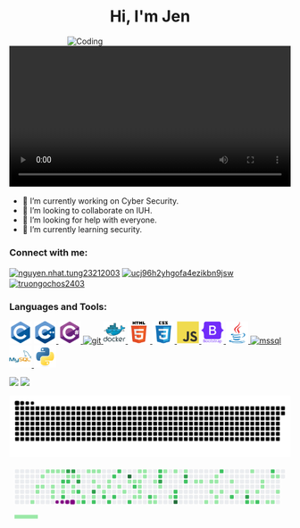 
<h1 align="center">Hi, I'm Jen</h1>

<img align="right" alt="Coding" width="400" src="[https://tenor.com/vi/view/computer-pressing-buttons-hacker-hacking-gif-616683848060071562]">
<video width="100%" controls>
  <source src="https://media.tenor.com/trwMzHIDQlQAAAAi/hack-hacking.gif" type="video/mp4">
</video>

- 🔭 I’m currently working on Cyber Security. 
- 🌱 I’m looking to collaborate on IUH.
- 🤝 I’m looking for help with everyone.
- 🌱 I’m currently learning security.

<h3 align="left">Connect with me:</h3>
<p align="left">

<a href="https://fb.com/nguyen.nhat.tung23212003" target="blank"><img align="center" src="https://raw.githubusercontent.com/rahuldkjain/github-profile-readme-generator/master/src/images/icons/Social/facebook.svg" alt="nguyen.nhat.tung23212003" height="30" width="40" /></a>
<a href="https://www.youtube.com/c/ucj96h2yhgofa4ezikbn9jsw" target="blank"><img align="center" src="https://raw.githubusercontent.com/rahuldkjain/github-profile-readme-generator/master/src/images/icons/Social/youtube.svg" alt="ucj96h2yhgofa4ezikbn9jsw" height="30" width="40" /></a>
<a href="https://twitter.com/qswavippro" target="blank"><img align="center" src="https://raw.githubusercontent.com/rahuldkjain/github-profile-readme-generator/master/src/images/icons/Social/twitter.svg" alt="truongochos2403" height="30" width="40" /></a>
</p>

<h3 align="left">Languages and Tools:</h3>
<p align="left"> 
  <a href="https://www.cprogramming.com/" target="_blank" rel="noreferrer"> <img src="https://raw.githubusercontent.com/devicons/devicon/master/icons/c/c-original.svg" alt="c" width="40" height="40"/></a>
  <a href="https://www.w3schools.com/cpp/" target="_blank" rel="noreferrer"> <img src="https://raw.githubusercontent.com/devicons/devicon/master/icons/cplusplus/cplusplus-original.svg" alt="cplusplus" width="40" height="40"/> </a> <a href="https://www.w3schools.com/cs/" target="_blank" rel="noreferrer"> <img src="https://raw.githubusercontent.com/devicons/devicon/master/icons/csharp/csharp-original.svg" alt="csharp" width="40" height="40"/> </a>
  <a href="https://git-scm.com/" target="_blank" rel="noreferrer"> <img src="https://www.vectorlogo.zone/logos/git-scm/git-scm-icon.svg" alt="git" width="40" height="40"/> </a> 
  <a href="https://www.docker.com/" target="_blank" rel="noreferrer"> <img src="https://raw.githubusercontent.com/devicons/devicon/master/icons/docker/docker-original-wordmark.svg" alt="docker" width="40" height="40"/> </a>
  <a href="https://www.w3.org/html/" target="_blank" rel="noreferrer"> <img src="https://raw.githubusercontent.com/devicons/devicon/master/icons/html5/html5-original-wordmark.svg" alt="html5" width="40" height="40"/> </a> 
  <a href="https://www.w3schools.com/css/" target="_blank" rel="noreferrer"> <img src="https://raw.githubusercontent.com/devicons/devicon/master/icons/css3/css3-original-wordmark.svg" alt="css3" width="40" height="40"/> </a> 
  <a href="https://developer.mozilla.org/en-US/docs/Web/JavaScript" target="_blank" rel="noreferrer"> <img src="https://raw.githubusercontent.com/devicons/devicon/master/icons/javascript/javascript-original.svg" alt="javascript" width="40" height="40"/> </a> 
  <a href="https://getbootstrap.com" target="_blank" rel="noreferrer"> <img src="https://raw.githubusercontent.com/devicons/devicon/master/icons/bootstrap/bootstrap-plain-wordmark.svg" alt="bootstrap" width="40" height="40"/> </a> 
  <a href="https://www.java.com" target="_blank" rel="noreferrer"> <img src="https://raw.githubusercontent.com/devicons/devicon/master/icons/java/java-original.svg" alt="java" width="40" height="40"/> </a> 
  <a href="https://www.microsoft.com/en-us/sql-server" target="_blank" rel="noreferrer"> <img src="https://www.svgrepo.com/show/303229/microsoft-sql-server-logo.svg" alt="mssql" width="40" height="40"/> </a> 
  <a href="https://www.mysql.com/" target="_blank" rel="noreferrer"> <img src="https://raw.githubusercontent.com/devicons/devicon/master/icons/mysql/mysql-original-wordmark.svg" alt="mysql" width="40" height="40"/> </a> 
  <a href="https://www.python.org" target="_blank" rel="noreferrer"> <img src="https://raw.githubusercontent.com/devicons/devicon/master/icons/python/python-original.svg" alt="python" width="40" height="40"/> </a> 
</p>

<p>
  <img src="https://github-readme-stats.vercel.app/api/top-langs/?username=NguyenNhatTungg&layout=compact&theme=tokyonight&langs_count=6" height="165">
  <img src="https://github-readme-stats.vercel.app/api?username=NguyenNhatTungg&show_icons=true&theme=tokyonight" height="165">
</p>



![T-Dark's snake gif](https://github.com/NguyenNhatTungg/NguyenNhatTungg/blob/main/github-contribution-grid-snake.svg)
<svg viewBox="-16 -32 880 192" width="880" height="192" xmlns="http://www.w3.org/2000/svg"><desc>Generated with https://github.com/Platane/snk</desc><style>@keyframes c0{.43%{fill:var(--c1)}.45%,to{fill:var(--ce)}}@keyframes c1{.87%{fill:var(--c1)}.89%,to{fill:var(--ce)}}@keyframes c2{1.09%{fill:var(--c1)}1.11%,to{fill:var(--ce)}}@keyframes c3{1.76%{fill:var(--c1)}1.78%,to{fill:var(--ce)}}@keyframes c4{50.76%{fill:var(--c1)}50.78%,to{fill:var(--ce)}}@keyframes c5{43.26%{fill:var(--c1)}43.28%,to{fill:var(--ce)}}@keyframes c6{43.48%{fill:var(--c1)}43.5%,to{fill:var(--ce)}}@keyframes c7{2.2%{fill:var(--c1)}2.22%,to{fill:var(--ce)}}@keyframes c8{42.59%{fill:var(--c1)}42.61%,to{fill:var(--ce)}}@keyframes c9{43.04%{fill:var(--c1)}43.06%,to{fill:var(--ce)}}@keyframes ca{2.42%{fill:var(--c1)}2.44%,to{fill:var(--ce)}}@keyframes cb{2.64%{fill:var(--c1)}2.66%,to{fill:var(--ce)}}@keyframes cc{42.15%{fill:var(--c1)}42.17%,to{fill:var(--ce)}}@keyframes cd{41.93%{fill:var(--c1)}41.95%,to{fill:var(--ce)}}@keyframes ce{44.36%{fill:var(--c1)}44.38%,to{fill:var(--ce)}}@keyframes cf{44.14%{fill:var(--c1)}44.16%,to{fill:var(--ce)}}@keyframes cg{49.66%{fill:var(--c1)}49.68%,to{fill:var(--ce)}}@keyframes ch{3.08%{fill:var(--c1)}3.1%,to{fill:var(--ce)}}@keyframes ci{41.71%{fill:var(--c1)}41.73%,to{fill:var(--ce)}}@keyframes cj{3.3%{fill:var(--c1)}3.32%,to{fill:var(--ce)}}@keyframes ck{41.49%{fill:var(--c1)}41.51%,to{fill:var(--ce)}}@keyframes cl{52.97%{fill:var(--c2)}52.99%,to{fill:var(--ce)}}@keyframes cm{44.8%{fill:var(--c1)}44.82%,to{fill:var(--ce)}}@keyframes cn{45.02%{fill:var(--c1)}45.04%,to{fill:var(--ce)}}@keyframes co{52.31%{fill:var(--c2)}52.33%,to{fill:var(--ce)}}@keyframes cp{3.52%{fill:var(--c1)}3.54%,to{fill:var(--ce)}}@keyframes cq{85.42%{fill:var(--c3)}85.44%,to{fill:var(--ce)}}@keyframes cr{41.05%{fill:var(--c1)}41.07%,to{fill:var(--ce)}}@keyframes cs{53.19%{fill:var(--c2)}53.21%,to{fill:var(--ce)}}@keyframes ct{85.2%{fill:var(--c3)}85.22%,to{fill:var(--ce)}}@keyframes cu{40.83%{fill:var(--c1)}40.85%,to{fill:var(--ce)}}@keyframes cv{45.69%{fill:var(--c1)}45.71%,to{fill:var(--ce)}}@keyframes cw{45.46%{fill:var(--c1)}45.48%,to{fill:var(--ce)}}@keyframes cx{40.61%{fill:var(--c1)}40.63%,to{fill:var(--ce)}}@keyframes cy{84.54%{fill:var(--c3)}84.56%,to{fill:var(--ce)}}@keyframes cz{54.07%{fill:var(--c2)}54.09%,to{fill:var(--ce)}}@keyframes c10{4.18%{fill:var(--c1)}4.2%,to{fill:var(--ce)}}@keyframes c11{4.63%{fill:var(--c1)}4.65%,to{fill:var(--ce)}}@keyframes c12{54.74%{fill:var(--c2)}54.76%,to{fill:var(--ce)}}@keyframes c13{39.95%{fill:var(--c1)}39.97%,to{fill:var(--ce)}}@keyframes c14{39.73%{fill:var(--c1)}39.75%,to{fill:var(--ce)}}@keyframes c15{47.23%{fill:var(--c1)}47.25%,to{fill:var(--ce)}}@keyframes c16{83.43%{fill:var(--c3)}83.45%,to{fill:var(--ce)}}@keyframes c17{5.07%{fill:var(--c1)}5.09%,to{fill:var(--ce)}}@keyframes c18{55.18%{fill:var(--c2)}55.2%,to{fill:var(--ce)}}@keyframes c19{39.5%{fill:var(--c1)}39.52%,to{fill:var(--ce)}}@keyframes c1a{46.79%{fill:var(--c1)}46.81%,to{fill:var(--ce)}}@keyframes c1b{5.73%{fill:var(--c1)}5.75%,to{fill:var(--ce)}}@keyframes c1c{56.72%{fill:var(--c2)}56.74%,to{fill:var(--ce)}}@keyframes c1d{6.39%{fill:var(--c1)}6.41%,to{fill:var(--ce)}}@keyframes c1e{6.17%{fill:var(--c1)}6.19%,to{fill:var(--ce)}}@keyframes c1f{55.84%{fill:var(--c2)}55.86%,to{fill:var(--ce)}}@keyframes c1g{58.05%{fill:var(--c2)}58.07%,to{fill:var(--ce)}}@keyframes c1h{56.28%{fill:var(--c2)}56.3%,to{fill:var(--ce)}}@keyframes c1i{58.49%{fill:var(--c2)}58.51%,to{fill:var(--ce)}}@keyframes c1j{7.05%{fill:var(--c1)}7.07%,to{fill:var(--ce)}}@keyframes c1k{7.5%{fill:var(--c1)}7.52%,to{fill:var(--ce)}}@keyframes c1l{88.29%{fill:var(--c4)}88.31%,to{fill:var(--ce)}}@keyframes c1m{9.04%{fill:var(--c1)}9.06%,to{fill:var(--ce)}}@keyframes c1n{60.7%{fill:var(--c2)}60.72%,to{fill:var(--ce)}}@keyframes c1o{8.82%{fill:var(--c1)}8.84%,to{fill:var(--ce)}}@keyframes c1p{59.81%{fill:var(--c2)}59.83%,to{fill:var(--ce)}}@keyframes c1q{9.92%{fill:var(--c1)}9.94%,to{fill:var(--ce)}}@keyframes c1r{14.34%{fill:var(--c1)}14.36%,to{fill:var(--ce)}}@keyframes c1s{8.6%{fill:var(--c1)}8.62%,to{fill:var(--ce)}}@keyframes c1t{8.38%{fill:var(--c1)}8.4%,to{fill:var(--ce)}}@keyframes c1u{8.16%{fill:var(--c1)}8.18%,to{fill:var(--ce)}}@keyframes c1v{10.14%{fill:var(--c1)}10.16%,to{fill:var(--ce)}}@keyframes c1w{14.12%{fill:var(--c1)}14.14%,to{fill:var(--ce)}}@keyframes c1x{13.9%{fill:var(--c1)}13.92%,to{fill:var(--ce)}}@keyframes c1y{61.8%{fill:var(--c2)}61.82%,to{fill:var(--ce)}}@keyframes c1z{10.81%{fill:var(--c1)}10.83%,to{fill:var(--ce)}}@keyframes c20{13.24%{fill:var(--c1)}13.26%,to{fill:var(--ce)}}@keyframes c21{11.25%{fill:var(--c1)}11.27%,to{fill:var(--ce)}}@keyframes c22{11.03%{fill:var(--c1)}11.05%,to{fill:var(--ce)}}@keyframes c23{65.55%{fill:var(--c2)}65.57%,to{fill:var(--ce)}}@keyframes c24{65.33%{fill:var(--c2)}65.35%,to{fill:var(--ce)}}@keyframes c25{80.12%{fill:var(--c3)}80.14%,to{fill:var(--ce)}}@keyframes c26{12.79%{fill:var(--c1)}12.81%,to{fill:var(--ce)}}@keyframes c27{15.88%{fill:var(--c1)}15.9%,to{fill:var(--ce)}}@keyframes c28{11.91%{fill:var(--c1)}11.93%,to{fill:var(--ce)}}@keyframes c29{16.33%{fill:var(--c1)}16.35%,to{fill:var(--ce)}}@keyframes c2a{63.12%{fill:var(--c2)}63.14%,to{fill:var(--ce)}}@keyframes c2b{62.9%{fill:var(--c2)}62.92%,to{fill:var(--ce)}}@keyframes c2c{91.38%{fill:var(--c4)}91.4%,to{fill:var(--ce)}}@keyframes c2d{16.77%{fill:var(--c1)}16.79%,to{fill:var(--ce)}}@keyframes c2e{78.8%{fill:var(--c3)}78.82%,to{fill:var(--ce)}}@keyframes c2f{64.01%{fill:var(--c2)}64.03%,to{fill:var(--ce)}}@keyframes c2g{17.65%{fill:var(--c1)}17.67%,to{fill:var(--ce)}}@keyframes c2h{17.87%{fill:var(--c1)}17.89%,to{fill:var(--ce)}}@keyframes c2i{29.13%{fill:var(--c1)}29.15%,to{fill:var(--ce)}}@keyframes c2j{18.31%{fill:var(--c1)}18.33%,to{fill:var(--ce)}}@keyframes c2k{28.47%{fill:var(--c1)}28.49%,to{fill:var(--ce)}}@keyframes c2l{18.75%{fill:var(--c1)}18.77%,to{fill:var(--ce)}}@keyframes c2m{18.53%{fill:var(--c1)}18.55%,to{fill:var(--ce)}}@keyframes c2n{27.58%{fill:var(--c1)}27.6%,to{fill:var(--ce)}}@keyframes c2o{27.36%{fill:var(--c1)}27.38%,to{fill:var(--ce)}}@keyframes c2p{68.2%{fill:var(--c2)}68.22%,to{fill:var(--ce)}}@keyframes c2q{28.03%{fill:var(--c1)}28.05%,to{fill:var(--ce)}}@keyframes c2r{19.64%{fill:var(--c1)}19.66%,to{fill:var(--ce)}}@keyframes c2s{69.75%{fill:var(--c2)}69.77%,to{fill:var(--ce)}}@keyframes c2t{20.3%{fill:var(--c1)}20.32%,to{fill:var(--ce)}}@keyframes c2u{20.74%{fill:var(--c1)}20.76%,to{fill:var(--ce)}}@keyframes c2v{75.27%{fill:var(--c3)}75.29%,to{fill:var(--ce)}}@keyframes c2w{70.63%{fill:var(--c2)}70.65%,to{fill:var(--ce)}}@keyframes c2x{32.44%{fill:var(--c1)}32.46%,to{fill:var(--ce)}}@keyframes c2y{25.38%{fill:var(--c1)}25.4%,to{fill:var(--ce)}}@keyframes c2z{21.18%{fill:var(--c1)}21.2%,to{fill:var(--ce)}}@keyframes c30{71.07%{fill:var(--c2)}71.09%,to{fill:var(--ce)}}@keyframes c31{21.84%{fill:var(--c1)}21.86%,to{fill:var(--ce)}}@keyframes c32{21.62%{fill:var(--c1)}21.64%,to{fill:var(--ce)}}@keyframes c33{24.27%{fill:var(--c1)}24.29%,to{fill:var(--ce)}}@keyframes c34{73.06%{fill:var(--c2)}73.08%,to{fill:var(--ce)}}@keyframes c35{22.51%{fill:var(--c1)}22.53%,to{fill:var(--ce)}}@keyframes c36{24.05%{fill:var(--c1)}24.07%,to{fill:var(--ce)}}@keyframes c37{22.73%{fill:var(--c1)}22.75%,to{fill:var(--ce)}}@keyframes c38{23.39%{fill:var(--c1)}23.41%,to{fill:var(--ce)}}@keyframes u0{.43%{transform:scale(0,1)}.45%,.87%{transform:scale(.01,1)}.89%,1.09%{transform:scale(.02,1)}1.11%,1.76%{transform:scale(.04,1)}1.78%,2.2%{transform:scale(.05,1)}2.22%,2.42%{transform:scale(.06,1)}2.44%,2.64%{transform:scale(.07,1)}2.66%,3.08%{transform:scale(.08,1)}3.1%,3.3%{transform:scale(.1,1)}3.32%,3.52%{transform:scale(.11,1)}3.54%,4.18%{transform:scale(.12,1)}4.2%,4.63%{transform:scale(.13,1)}4.65%,5.07%{transform:scale(.14,1)}5.09%,5.73%{transform:scale(.15,1)}5.75%,6.17%{transform:scale(.17,1)}6.19%,6.39%{transform:scale(.18,1)}6.41%,7.05%{transform:scale(.19,1)}7.07%,7.5%{transform:scale(.2,1)}7.52%,8.16%{transform:scale(.21,1)}8.18%,8.38%{transform:scale(.23,1)}8.4%,8.6%{transform:scale(.24,1)}8.62%,8.82%{transform:scale(.25,1)}8.84%,9.04%{transform:scale(.26,1)}9.06%,9.92%{transform:scale(.27,1)}10.14%,9.94%{transform:scale(.29,1)}10.16%,10.81%{transform:scale(.3,1)}10.83%,11.03%{transform:scale(.31,1)}11.05%,11.25%{transform:scale(.32,1)}11.27%,11.91%{transform:scale(.33,1)}11.93%,12.79%{transform:scale(.35,1)}12.81%,13.24%{transform:scale(.36,1)}13.26%,13.9%{transform:scale(.37,1)}13.92%,14.12%{transform:scale(.38,1)}14.14%,14.34%{transform:scale(.39,1)}14.36%,15.88%{transform:scale(.4,1)}15.9%,16.33%{transform:scale(.42,1)}16.35%,16.77%{transform:scale(.43,1)}16.79%,17.65%{transform:scale(.44,1)}17.67%,17.87%{transform:scale(.45,1)}17.89%,18.31%{transform:scale(.46,1)}18.33%,18.53%{transform:scale(.48,1)}18.55%,18.75%{transform:scale(.49,1)}18.77%,19.64%{transform:scale(.5,1)}19.66%,20.3%{transform:scale(.51,1)}20.32%,20.74%{transform:scale(.52,1)}20.76%,21.18%{transform:scale(.54,1)}21.2%,21.62%{transform:scale(.55,1)}21.64%,21.84%{transform:scale(.56,1)}21.86%,22.51%{transform:scale(.57,1)}22.53%,22.73%{transform:scale(.58,1)}22.75%,23.39%{transform:scale(.6,1)}23.41%,24.05%{transform:scale(.61,1)}24.07%,24.27%{transform:scale(.62,1)}24.29%,25.38%{transform:scale(.63,1)}25.4%,27.36%{transform:scale(.64,1)}27.38%,27.58%{transform:scale(.65,1)}27.6%,28.03%{transform:scale(.67,1)}28.05%,28.47%{transform:scale(.68,1)}28.49%,29.13%{transform:scale(.69,1)}29.15%,32.44%{transform:scale(.7,1)}32.46%,39.5%{transform:scale(.71,1)}39.52%,39.73%{transform:scale(.73,1)}39.75%,39.95%{transform:scale(.74,1)}39.97%,40.61%{transform:scale(.75,1)}40.63%,40.83%{transform:scale(.76,1)}40.85%,41.05%{transform:scale(.77,1)}41.07%,41.49%{transform:scale(.79,1)}41.51%,41.71%{transform:scale(.8,1)}41.73%,41.93%{transform:scale(.81,1)}41.95%,42.15%{transform:scale(.82,1)}42.17%,42.59%{transform:scale(.83,1)}42.61%,43.04%{transform:scale(.85,1)}43.06%,43.26%{transform:scale(.86,1)}43.28%,43.48%{transform:scale(.87,1)}43.5%,44.14%{transform:scale(.88,1)}44.16%,44.36%{transform:scale(.89,1)}44.38%,44.8%{transform:scale(.9,1)}44.82%,45.02%{transform:scale(.92,1)}45.04%,45.46%{transform:scale(.93,1)}45.48%,45.69%{transform:scale(.94,1)}45.71%,46.79%{transform:scale(.95,1)}46.81%,47.23%{transform:scale(.96,1)}47.25%,49.66%{transform:scale(.98,1)}49.68%,50.76%{transform:scale(.99,1)}50.78%,to{transform:scale(1,1)}}@keyframes u1{52.31%{transform:scale(0,1)}52.33%,52.97%{transform:scale(.04,1)}52.99%,53.19%{transform:scale(.08,1)}53.21%,54.07%{transform:scale(.13,1)}54.09%,54.74%{transform:scale(.17,1)}54.76%,55.18%{transform:scale(.21,1)}55.2%,55.84%{transform:scale(.25,1)}55.86%,56.28%{transform:scale(.29,1)}56.3%,56.72%{transform:scale(.33,1)}56.74%,58.05%{transform:scale(.38,1)}58.07%,58.49%{transform:scale(.42,1)}58.51%,59.81%{transform:scale(.46,1)}59.83%,60.7%{transform:scale(.5,1)}60.72%,61.8%{transform:scale(.54,1)}61.82%,62.9%{transform:scale(.58,1)}62.92%,63.12%{transform:scale(.63,1)}63.14%,64.01%{transform:scale(.67,1)}64.03%,65.33%{transform:scale(.71,1)}65.35%,65.55%{transform:scale(.75,1)}65.57%,68.2%{transform:scale(.79,1)}68.22%,69.75%{transform:scale(.83,1)}69.77%,70.63%{transform:scale(.88,1)}70.65%,71.07%{transform:scale(.92,1)}71.09%,73.06%{transform:scale(.96,1)}73.08%,to{transform:scale(1,1)}}@keyframes u2{75.27%{transform:scale(0,1)}75.29%,78.8%{transform:scale(.14,1)}78.82%,80.12%{transform:scale(.29,1)}80.14%,83.43%{transform:scale(.43,1)}83.45%,84.54%{transform:scale(.57,1)}84.56%,85.2%{transform:scale(.71,1)}85.22%,85.42%{transform:scale(.86,1)}85.44%,to{transform:scale(1,1)}}@keyframes u3{88.29%{transform:scale(0,1)}88.31%,91.38%{transform:scale(.5,1)}91.4%,to{transform:scale(1,1)}}@keyframes s0{0%,99.78%{transform:translate(0,-16px)}1.1%{transform:translate(0,64px)}1.55%{transform:translate(32px,64px)}1.77%{transform:translate(32px,80px)}2.43%{transform:translate(80px,80px)}2.65%{transform:translate(80px,96px)}4.19%{transform:translate(192px,96px)}4.42%{transform:translate(192px,80px)}5.3%{transform:translate(256px,80px)}5.52%{transform:translate(256px,64px)}5.96%{transform:translate(288px,64px)}6.4%{transform:translate(288px,32px)}6.84%{transform:translate(320px,32px)}7.06%{transform:translate(320px,48px)}7.28%{transform:translate(336px,48px)}7.51%{transform:translate(336px,64px)}8.17%{transform:translate(384px,64px)}8.61%{transform:translate(384px,32px)}9.05%{transform:translate(352px,32px)}9.49%{transform:translate(352px,64px)}9.71%{transform:translate(368px,64px)}9.93%{transform:translate(368px,80px)}10.38%{transform:translate(400px,80px)}10.6%{transform:translate(400px,96px)}11.04%{transform:translate(432px,96px)}11.26%{transform:translate(432px,80px)}11.92%{transform:translate(480px,80px)}12.36%{transform:translate(480px,48px)}13.02%{transform:translate(432px,48px)}13.47%{transform:translate(432px,16px)}13.91%{transform:translate(400px,16px)}14.13%{transform:translate(400px,0)}14.35%{transform:translate(384px,0)}14.57%{transform:translate(384px,-16px)}15.67%{transform:translate(464px,-16px)}15.89%{transform:translate(464px,0)}17.22%{transform:translate(560px,0)}17.66%{transform:translate(560px,32px)}18.54%{transform:translate(624px,32px)}18.76%{transform:translate(624px,16px)}19.43%{transform:translate(672px,16px)}19.65%{transform:translate(672px,32px)}19.87%{transform:translate(688px,32px)}20.31%{transform:translate(688px,64px)}21.41%{transform:translate(768px,64px)}21.85%{transform:translate(768px,32px)}22.3%{transform:translate(800px,32px)}22.52%{transform:translate(800px,16px)}22.74%{transform:translate(816px,16px)}23.4%{transform:translate(816px,64px)}23.62%{transform:translate(800px,64px)}24.06%,71.74%{transform:translate(800px,96px)}24.28%{transform:translate(784px,96px)}24.5%{transform:translate(784px,80px)}25.17%{transform:translate(736px,80px)}25.61%{transform:translate(736px,112px)}26.05%{transform:translate(704px,112px)}26.27%,30.68%,70.42%{transform:translate(704px,96px)}27.37%{transform:translate(624px,96px)}27.59%{transform:translate(624px,80px)}27.81%{transform:translate(640px,80px)}28.04%{transform:translate(640px,64px)}28.7%{transform:translate(592px,64px)}29.14%{transform:translate(592px,96px)}31.13%{transform:translate(704px,64px)}31.57%{transform:translate(736px,64px)}32.67%{transform:translate(736px,-16px)}39.29%{transform:translate(256px,-16px)}39.51%{transform:translate(256px,0)}40.4%,84.99%{transform:translate(192px,0)}40.62%{transform:translate(192px,16px)}41.28%{transform:translate(144px,16px)}41.5%{transform:translate(144px,0)}42.38%,98.45%{transform:translate(80px,0)}43.05%{transform:translate(80px,48px)}43.27%{transform:translate(64px,48px)}43.49%{transform:translate(64px,64px)}44.15%,97.13%{transform:translate(112px,64px)}44.37%,49.23%{transform:translate(112px,48px)}44.81%{transform:translate(144px,48px)}45.03%{transform:translate(144px,64px)}45.47%{transform:translate(176px,64px)}45.7%,53.64%{transform:translate(176px,48px)}46.8%{transform:translate(256px,48px)}47.02%{transform:translate(256px,32px)}47.68%{transform:translate(208px,32px)}47.9%{transform:translate(208px,48px)}49.67%{transform:translate(112px,80px)}50.55%{transform:translate(48px,80px)}50.77%{transform:translate(48px,96px)}52.1%{transform:translate(144px,96px)}52.98%{transform:translate(144px,32px)}53.42%{transform:translate(176px,32px)}53.86%{transform:translate(192px,48px)}54.08%{transform:translate(192px,64px)}54.3%{transform:translate(208px,64px)}54.75%{transform:translate(208px,96px)}56.07%{transform:translate(304px,96px)}56.29%{transform:translate(304px,80px)}56.73%{transform:translate(272px,80px)}56.95%{transform:translate(272px,64px)}57.4%{transform:translate(304px,64px)}58.06%{transform:translate(304px,16px)}58.28%{transform:translate(320px,16px)}58.5%{transform:translate(320px,0)}59.16%{transform:translate(368px,0)}59.82%{transform:translate(368px,48px)}60.04%{transform:translate(352px,48px)}60.71%{transform:translate(352px,96px)}61.59%{transform:translate(416px,96px)}61.81%{transform:translate(416px,80px)}62.91%{transform:translate(496px,80px)}63.13%{transform:translate(496px,64px)}63.58%{transform:translate(528px,64px)}64.02%{transform:translate(528px,32px)}64.24%{transform:translate(512px,32px)}64.46%{transform:translate(512px,16px)}65.34%,79.91%{transform:translate(448px,16px)}65.56%{transform:translate(448px,0)}68.65%{transform:translate(672px,0)}69.76%{transform:translate(672px,80px)}70.2%,75.5%{transform:translate(704px,80px)}73.07%{transform:translate(800px,0)}74.17%{transform:translate(720px,0)}75.28%{transform:translate(720px,80px)}76.38%{transform:translate(704px,16px)}80.13%{transform:translate(448px,32px)}83%{transform:translate(240px,32px)}83.44%{transform:translate(240px,64px)}83.66%{transform:translate(224px,64px)}84.11%{transform:translate(224px,32px)}84.55%{transform:translate(192px,32px)}85.43%{transform:translate(160px,0)}85.65%{transform:translate(160px,16px)}90.29%{transform:translate(496px,16px)}91.39%{transform:translate(496px,96px)}96.69%{transform:translate(112px,96px)}97.35%{transform:translate(96px,64px)}98.01%{transform:translate(96px,16px)}98.23%{transform:translate(80px,16px)}98.68%{transform:translate(64px,0)}98.9%{transform:translate(64px,-16px)}}@keyframes s1{0%,99.78%{transform:translate(16px,-16px)}.22%{transform:translate(0,-16px)}1.32%{transform:translate(0,64px)}1.77%{transform:translate(32px,64px)}1.99%{transform:translate(32px,80px)}2.65%{transform:translate(80px,80px)}2.87%{transform:translate(80px,96px)}4.42%{transform:translate(192px,96px)}4.64%{transform:translate(192px,80px)}5.52%{transform:translate(256px,80px)}5.74%{transform:translate(256px,64px)}6.18%{transform:translate(288px,64px)}6.62%{transform:translate(288px,32px)}7.06%{transform:translate(320px,32px)}7.28%{transform:translate(320px,48px)}7.51%{transform:translate(336px,48px)}7.73%{transform:translate(336px,64px)}8.39%{transform:translate(384px,64px)}8.83%{transform:translate(384px,32px)}9.27%{transform:translate(352px,32px)}9.71%{transform:translate(352px,64px)}9.93%{transform:translate(368px,64px)}10.15%{transform:translate(368px,80px)}10.6%{transform:translate(400px,80px)}10.82%{transform:translate(400px,96px)}11.26%{transform:translate(432px,96px)}11.48%{transform:translate(432px,80px)}12.14%{transform:translate(480px,80px)}12.58%{transform:translate(480px,48px)}13.25%{transform:translate(432px,48px)}13.69%{transform:translate(432px,16px)}14.13%{transform:translate(400px,16px)}14.35%{transform:translate(400px,0)}14.57%{transform:translate(384px,0)}14.79%{transform:translate(384px,-16px)}15.89%{transform:translate(464px,-16px)}16.11%{transform:translate(464px,0)}17.44%{transform:translate(560px,0)}17.88%{transform:translate(560px,32px)}18.76%{transform:translate(624px,32px)}18.98%{transform:translate(624px,16px)}19.65%{transform:translate(672px,16px)}19.87%{transform:translate(672px,32px)}20.09%{transform:translate(688px,32px)}20.53%{transform:translate(688px,64px)}21.63%{transform:translate(768px,64px)}22.08%{transform:translate(768px,32px)}22.52%{transform:translate(800px,32px)}22.74%{transform:translate(800px,16px)}22.96%{transform:translate(816px,16px)}23.62%{transform:translate(816px,64px)}23.84%{transform:translate(800px,64px)}24.28%,71.96%{transform:translate(800px,96px)}24.5%{transform:translate(784px,96px)}24.72%{transform:translate(784px,80px)}25.39%{transform:translate(736px,80px)}25.83%{transform:translate(736px,112px)}26.27%{transform:translate(704px,112px)}26.49%,30.91%,70.64%{transform:translate(704px,96px)}27.59%{transform:translate(624px,96px)}27.81%{transform:translate(624px,80px)}28.04%{transform:translate(640px,80px)}28.26%{transform:translate(640px,64px)}28.92%{transform:translate(592px,64px)}29.36%{transform:translate(592px,96px)}31.35%{transform:translate(704px,64px)}31.79%{transform:translate(736px,64px)}32.89%{transform:translate(736px,-16px)}39.51%{transform:translate(256px,-16px)}39.74%{transform:translate(256px,0)}40.62%,85.21%{transform:translate(192px,0)}40.84%{transform:translate(192px,16px)}41.5%{transform:translate(144px,16px)}41.72%{transform:translate(144px,0)}42.6%,98.68%{transform:translate(80px,0)}43.27%{transform:translate(80px,48px)}43.49%{transform:translate(64px,48px)}43.71%{transform:translate(64px,64px)}44.37%,97.35%{transform:translate(112px,64px)}44.59%,49.45%{transform:translate(112px,48px)}45.03%{transform:translate(144px,48px)}45.25%{transform:translate(144px,64px)}45.7%{transform:translate(176px,64px)}45.92%,53.86%{transform:translate(176px,48px)}47.02%{transform:translate(256px,48px)}47.24%{transform:translate(256px,32px)}47.9%{transform:translate(208px,32px)}48.12%{transform:translate(208px,48px)}49.89%{transform:translate(112px,80px)}50.77%{transform:translate(48px,80px)}50.99%{transform:translate(48px,96px)}52.32%{transform:translate(144px,96px)}53.2%{transform:translate(144px,32px)}53.64%{transform:translate(176px,32px)}54.08%{transform:translate(192px,48px)}54.3%{transform:translate(192px,64px)}54.53%{transform:translate(208px,64px)}54.97%{transform:translate(208px,96px)}56.29%{transform:translate(304px,96px)}56.51%{transform:translate(304px,80px)}56.95%{transform:translate(272px,80px)}57.17%{transform:translate(272px,64px)}57.62%{transform:translate(304px,64px)}58.28%{transform:translate(304px,16px)}58.5%{transform:translate(320px,16px)}58.72%{transform:translate(320px,0)}59.38%{transform:translate(368px,0)}60.04%{transform:translate(368px,48px)}60.26%{transform:translate(352px,48px)}60.93%{transform:translate(352px,96px)}61.81%{transform:translate(416px,96px)}62.03%{transform:translate(416px,80px)}63.13%{transform:translate(496px,80px)}63.36%{transform:translate(496px,64px)}63.8%{transform:translate(528px,64px)}64.24%{transform:translate(528px,32px)}64.46%{transform:translate(512px,32px)}64.68%{transform:translate(512px,16px)}65.56%,80.13%{transform:translate(448px,16px)}65.78%{transform:translate(448px,0)}68.87%{transform:translate(672px,0)}69.98%{transform:translate(672px,80px)}70.42%,75.72%{transform:translate(704px,80px)}73.29%{transform:translate(800px,0)}74.39%{transform:translate(720px,0)}75.5%{transform:translate(720px,80px)}76.6%{transform:translate(704px,16px)}80.35%{transform:translate(448px,32px)}83.22%{transform:translate(240px,32px)}83.66%{transform:translate(240px,64px)}83.89%{transform:translate(224px,64px)}84.33%{transform:translate(224px,32px)}84.77%{transform:translate(192px,32px)}85.65%{transform:translate(160px,0)}85.87%{transform:translate(160px,16px)}90.51%{transform:translate(496px,16px)}91.61%{transform:translate(496px,96px)}96.91%{transform:translate(112px,96px)}97.57%{transform:translate(96px,64px)}98.23%{transform:translate(96px,16px)}98.45%{transform:translate(80px,16px)}98.9%{transform:translate(64px,0)}99.12%{transform:translate(64px,-16px)}}@keyframes s2{0%,99.78%{transform:translate(32px,-16px)}.44%{transform:translate(0,-16px)}1.55%{transform:translate(0,64px)}1.99%{transform:translate(32px,64px)}2.21%{transform:translate(32px,80px)}2.87%{transform:translate(80px,80px)}3.09%{transform:translate(80px,96px)}4.64%{transform:translate(192px,96px)}4.86%{transform:translate(192px,80px)}5.74%{transform:translate(256px,80px)}5.96%{transform:translate(256px,64px)}6.4%{transform:translate(288px,64px)}6.84%{transform:translate(288px,32px)}7.28%{transform:translate(320px,32px)}7.51%{transform:translate(320px,48px)}7.73%{transform:translate(336px,48px)}7.95%{transform:translate(336px,64px)}8.61%{transform:translate(384px,64px)}9.05%{transform:translate(384px,32px)}9.49%{transform:translate(352px,32px)}9.93%{transform:translate(352px,64px)}10.15%{transform:translate(368px,64px)}10.38%{transform:translate(368px,80px)}10.82%{transform:translate(400px,80px)}11.04%{transform:translate(400px,96px)}11.48%{transform:translate(432px,96px)}11.7%{transform:translate(432px,80px)}12.36%{transform:translate(480px,80px)}12.8%{transform:translate(480px,48px)}13.47%{transform:translate(432px,48px)}13.91%{transform:translate(432px,16px)}14.35%{transform:translate(400px,16px)}14.57%{transform:translate(400px,0)}14.79%{transform:translate(384px,0)}15.01%{transform:translate(384px,-16px)}16.11%{transform:translate(464px,-16px)}16.34%{transform:translate(464px,0)}17.66%{transform:translate(560px,0)}18.1%{transform:translate(560px,32px)}18.98%{transform:translate(624px,32px)}19.21%{transform:translate(624px,16px)}19.87%{transform:translate(672px,16px)}20.09%{transform:translate(672px,32px)}20.31%{transform:translate(688px,32px)}20.75%{transform:translate(688px,64px)}21.85%{transform:translate(768px,64px)}22.3%{transform:translate(768px,32px)}22.74%{transform:translate(800px,32px)}22.96%{transform:translate(800px,16px)}23.18%{transform:translate(816px,16px)}23.84%{transform:translate(816px,64px)}24.06%{transform:translate(800px,64px)}24.5%,72.19%{transform:translate(800px,96px)}24.72%{transform:translate(784px,96px)}24.94%{transform:translate(784px,80px)}25.61%{transform:translate(736px,80px)}26.05%{transform:translate(736px,112px)}26.49%{transform:translate(704px,112px)}26.71%,31.13%,70.86%{transform:translate(704px,96px)}27.81%{transform:translate(624px,96px)}28.04%{transform:translate(624px,80px)}28.26%{transform:translate(640px,80px)}28.48%{transform:translate(640px,64px)}29.14%{transform:translate(592px,64px)}29.58%{transform:translate(592px,96px)}31.57%{transform:translate(704px,64px)}32.01%{transform:translate(736px,64px)}33.11%{transform:translate(736px,-16px)}39.74%{transform:translate(256px,-16px)}39.96%{transform:translate(256px,0)}40.84%,85.43%{transform:translate(192px,0)}41.06%{transform:translate(192px,16px)}41.72%{transform:translate(144px,16px)}41.94%{transform:translate(144px,0)}42.83%,98.9%{transform:translate(80px,0)}43.49%{transform:translate(80px,48px)}43.71%{transform:translate(64px,48px)}43.93%{transform:translate(64px,64px)}44.59%,97.57%{transform:translate(112px,64px)}44.81%,49.67%{transform:translate(112px,48px)}45.25%{transform:translate(144px,48px)}45.47%{transform:translate(144px,64px)}45.92%{transform:translate(176px,64px)}46.14%,54.08%{transform:translate(176px,48px)}47.24%{transform:translate(256px,48px)}47.46%{transform:translate(256px,32px)}48.12%{transform:translate(208px,32px)}48.34%{transform:translate(208px,48px)}50.11%{transform:translate(112px,80px)}50.99%{transform:translate(48px,80px)}51.21%{transform:translate(48px,96px)}52.54%{transform:translate(144px,96px)}53.42%{transform:translate(144px,32px)}53.86%{transform:translate(176px,32px)}54.3%{transform:translate(192px,48px)}54.53%{transform:translate(192px,64px)}54.75%{transform:translate(208px,64px)}55.19%{transform:translate(208px,96px)}56.51%{transform:translate(304px,96px)}56.73%{transform:translate(304px,80px)}57.17%{transform:translate(272px,80px)}57.4%{transform:translate(272px,64px)}57.84%{transform:translate(304px,64px)}58.5%{transform:translate(304px,16px)}58.72%{transform:translate(320px,16px)}58.94%{transform:translate(320px,0)}59.6%{transform:translate(368px,0)}60.26%{transform:translate(368px,48px)}60.49%{transform:translate(352px,48px)}61.15%{transform:translate(352px,96px)}62.03%{transform:translate(416px,96px)}62.25%{transform:translate(416px,80px)}63.36%{transform:translate(496px,80px)}63.58%{transform:translate(496px,64px)}64.02%{transform:translate(528px,64px)}64.46%{transform:translate(528px,32px)}64.68%{transform:translate(512px,32px)}64.9%{transform:translate(512px,16px)}65.78%,80.35%{transform:translate(448px,16px)}66%{transform:translate(448px,0)}69.09%{transform:translate(672px,0)}70.2%{transform:translate(672px,80px)}70.64%,75.94%{transform:translate(704px,80px)}73.51%{transform:translate(800px,0)}74.61%{transform:translate(720px,0)}75.72%{transform:translate(720px,80px)}76.82%{transform:translate(704px,16px)}80.57%{transform:translate(448px,32px)}83.44%{transform:translate(240px,32px)}83.89%{transform:translate(240px,64px)}84.11%{transform:translate(224px,64px)}84.55%{transform:translate(224px,32px)}84.99%{transform:translate(192px,32px)}85.87%{transform:translate(160px,0)}86.09%{transform:translate(160px,16px)}90.73%{transform:translate(496px,16px)}91.83%{transform:translate(496px,96px)}97.13%{transform:translate(112px,96px)}97.79%{transform:translate(96px,64px)}98.45%{transform:translate(96px,16px)}98.68%{transform:translate(80px,16px)}99.12%{transform:translate(64px,0)}99.34%{transform:translate(64px,-16px)}}@keyframes s3{0%,99.78%{transform:translate(48px,-16px)}.66%{transform:translate(0,-16px)}1.77%{transform:translate(0,64px)}2.21%{transform:translate(32px,64px)}2.43%{transform:translate(32px,80px)}3.09%{transform:translate(80px,80px)}3.31%{transform:translate(80px,96px)}4.86%{transform:translate(192px,96px)}5.08%{transform:translate(192px,80px)}5.96%{transform:translate(256px,80px)}6.18%{transform:translate(256px,64px)}6.62%{transform:translate(288px,64px)}7.06%{transform:translate(288px,32px)}7.51%{transform:translate(320px,32px)}7.73%{transform:translate(320px,48px)}7.95%{transform:translate(336px,48px)}8.17%{transform:translate(336px,64px)}8.83%{transform:translate(384px,64px)}9.27%{transform:translate(384px,32px)}9.71%{transform:translate(352px,32px)}10.15%{transform:translate(352px,64px)}10.38%{transform:translate(368px,64px)}10.6%{transform:translate(368px,80px)}11.04%{transform:translate(400px,80px)}11.26%{transform:translate(400px,96px)}11.7%{transform:translate(432px,96px)}11.92%{transform:translate(432px,80px)}12.58%{transform:translate(480px,80px)}13.02%{transform:translate(480px,48px)}13.69%{transform:translate(432px,48px)}14.13%{transform:translate(432px,16px)}14.57%{transform:translate(400px,16px)}14.79%{transform:translate(400px,0)}15.01%{transform:translate(384px,0)}15.23%{transform:translate(384px,-16px)}16.34%{transform:translate(464px,-16px)}16.56%{transform:translate(464px,0)}17.88%{transform:translate(560px,0)}18.32%{transform:translate(560px,32px)}19.21%{transform:translate(624px,32px)}19.43%{transform:translate(624px,16px)}20.09%{transform:translate(672px,16px)}20.31%{transform:translate(672px,32px)}20.53%{transform:translate(688px,32px)}20.97%{transform:translate(688px,64px)}22.08%{transform:translate(768px,64px)}22.52%{transform:translate(768px,32px)}22.96%{transform:translate(800px,32px)}23.18%{transform:translate(800px,16px)}23.4%{transform:translate(816px,16px)}24.06%{transform:translate(816px,64px)}24.28%{transform:translate(800px,64px)}24.72%,72.41%{transform:translate(800px,96px)}24.94%{transform:translate(784px,96px)}25.17%{transform:translate(784px,80px)}25.83%{transform:translate(736px,80px)}26.27%{transform:translate(736px,112px)}26.71%{transform:translate(704px,112px)}26.93%,31.35%,71.08%{transform:translate(704px,96px)}28.04%{transform:translate(624px,96px)}28.26%{transform:translate(624px,80px)}28.48%{transform:translate(640px,80px)}28.7%{transform:translate(640px,64px)}29.36%{transform:translate(592px,64px)}29.8%{transform:translate(592px,96px)}31.79%{transform:translate(704px,64px)}32.23%{transform:translate(736px,64px)}33.33%{transform:translate(736px,-16px)}39.96%{transform:translate(256px,-16px)}40.18%{transform:translate(256px,0)}41.06%,85.65%{transform:translate(192px,0)}41.28%{transform:translate(192px,16px)}41.94%{transform:translate(144px,16px)}42.16%{transform:translate(144px,0)}43.05%,99.12%{transform:translate(80px,0)}43.71%{transform:translate(80px,48px)}43.93%{transform:translate(64px,48px)}44.15%{transform:translate(64px,64px)}44.81%,97.79%{transform:translate(112px,64px)}45.03%,49.89%{transform:translate(112px,48px)}45.47%{transform:translate(144px,48px)}45.7%{transform:translate(144px,64px)}46.14%{transform:translate(176px,64px)}46.36%,54.3%{transform:translate(176px,48px)}47.46%{transform:translate(256px,48px)}47.68%{transform:translate(256px,32px)}48.34%{transform:translate(208px,32px)}48.57%{transform:translate(208px,48px)}50.33%{transform:translate(112px,80px)}51.21%{transform:translate(48px,80px)}51.43%{transform:translate(48px,96px)}52.76%{transform:translate(144px,96px)}53.64%{transform:translate(144px,32px)}54.08%{transform:translate(176px,32px)}54.53%{transform:translate(192px,48px)}54.75%{transform:translate(192px,64px)}54.97%{transform:translate(208px,64px)}55.41%{transform:translate(208px,96px)}56.73%{transform:translate(304px,96px)}56.95%{transform:translate(304px,80px)}57.4%{transform:translate(272px,80px)}57.62%{transform:translate(272px,64px)}58.06%{transform:translate(304px,64px)}58.72%{transform:translate(304px,16px)}58.94%{transform:translate(320px,16px)}59.16%{transform:translate(320px,0)}59.82%{transform:translate(368px,0)}60.49%{transform:translate(368px,48px)}60.71%{transform:translate(352px,48px)}61.37%{transform:translate(352px,96px)}62.25%{transform:translate(416px,96px)}62.47%{transform:translate(416px,80px)}63.58%{transform:translate(496px,80px)}63.8%{transform:translate(496px,64px)}64.24%{transform:translate(528px,64px)}64.68%{transform:translate(528px,32px)}64.9%{transform:translate(512px,32px)}65.12%{transform:translate(512px,16px)}66%,80.57%{transform:translate(448px,16px)}66.23%{transform:translate(448px,0)}69.32%{transform:translate(672px,0)}70.42%{transform:translate(672px,80px)}70.86%,76.16%{transform:translate(704px,80px)}73.73%{transform:translate(800px,0)}74.83%{transform:translate(720px,0)}75.94%{transform:translate(720px,80px)}77.04%{transform:translate(704px,16px)}80.79%{transform:translate(448px,32px)}83.66%{transform:translate(240px,32px)}84.11%{transform:translate(240px,64px)}84.33%{transform:translate(224px,64px)}84.77%{transform:translate(224px,32px)}85.21%{transform:translate(192px,32px)}86.09%{transform:translate(160px,0)}86.31%{transform:translate(160px,16px)}90.95%{transform:translate(496px,16px)}92.05%{transform:translate(496px,96px)}97.35%{transform:translate(112px,96px)}98.01%{transform:translate(96px,64px)}98.68%{transform:translate(96px,16px)}98.9%{transform:translate(80px,16px)}99.34%{transform:translate(64px,0)}99.56%{transform:translate(64px,-16px)}}:root{--cb:#1b1f230a;--cs:purple;--ce:#ebedf0;--c0:#ebedf0;--c1:#9be9a8;--c2:#40c463;--c3:#30a14e;--c4:#216e39}@media (prefers-color-scheme:dark){:root{--cb:#1b1f230a;--cs:purple;--ce:#161b22;--c1:#01311f;--c2:#034525;--c3:#0f6d31;--c4:#00c647}}.c{shape-rendering:geometricPrecision;fill:var(--ce);stroke-width:1px;stroke:var(--cb);animation:none 45300ms linear infinite}.c.c0,.c.c1,.c.c2{fill:var(--c1);animation-name:c0}.c.c1,.c.c2{animation-name:c1}.c.c2{animation-name:c2}.c.c3,.c.c4,.c.c5{fill:var(--c1);animation-name:c3}.c.c4,.c.c5{animation-name:c4}.c.c5{animation-name:c5}.c.c6,.c.c7,.c.c8{fill:var(--c1);animation-name:c6}.c.c7,.c.c8{animation-name:c7}.c.c8{animation-name:c8}.c.c9,.c.ca,.c.cb{fill:var(--c1);animation-name:c9}.c.ca,.c.cb{animation-name:ca}.c.cb{animation-name:cb}.c.cc,.c.cd,.c.ce{fill:var(--c1);animation-name:cc}.c.cd,.c.ce{animation-name:cd}.c.ce{animation-name:ce}.c.cf,.c.cg,.c.ch{fill:var(--c1);animation-name:cf}.c.cg,.c.ch{animation-name:cg}.c.ch{animation-name:ch}.c.ci,.c.cj,.c.ck{fill:var(--c1);animation-name:ci}.c.cj,.c.ck{animation-name:cj}.c.ck{animation-name:ck}.c.cl{fill:var(--c2);animation-name:cl}.c.cm,.c.cn{fill:var(--c1);animation-name:cm}.c.cn{animation-name:cn}.c.co{fill:var(--c2);animation-name:co}.c.cp{fill:var(--c1);animation-name:cp}.c.cq{fill:var(--c3);animation-name:cq}.c.cr{fill:var(--c1);animation-name:cr}.c.cs{fill:var(--c2);animation-name:cs}.c.ct{fill:var(--c3);animation-name:ct}.c.cu{fill:var(--c1);animation-name:cu}.c.cv,.c.cw,.c.cx{fill:var(--c1);animation-name:cv}.c.cw,.c.cx{animation-name:cw}.c.cx{animation-name:cx}.c.cy{fill:var(--c3);animation-name:cy}.c.cz{fill:var(--c2);animation-name:cz}.c.c10,.c.c11{fill:var(--c1);animation-name:c10}.c.c11{animation-name:c11}.c.c12{fill:var(--c2);animation-name:c12}.c.c13,.c.c14,.c.c15{fill:var(--c1);animation-name:c13}.c.c14,.c.c15{animation-name:c14}.c.c15{animation-name:c15}.c.c16{fill:var(--c3);animation-name:c16}.c.c17{fill:var(--c1);animation-name:c17}.c.c18{fill:var(--c2);animation-name:c18}.c.c19,.c.c1a,.c.c1b{fill:var(--c1);animation-name:c19}.c.c1a,.c.c1b{animation-name:c1a}.c.c1b{animation-name:c1b}.c.c1c{fill:var(--c2);animation-name:c1c}.c.c1d,.c.c1e{fill:var(--c1);animation-name:c1d}.c.c1e{animation-name:c1e}.c.c1f{fill:var(--c2);animation-name:c1f}.c.c1g,.c.c1h,.c.c1i{fill:var(--c2);animation-name:c1g}.c.c1h,.c.c1i{animation-name:c1h}.c.c1i{animation-name:c1i}.c.c1j,.c.c1k{fill:var(--c1);animation-name:c1j}.c.c1k{animation-name:c1k}.c.c1l{fill:var(--c4);animation-name:c1l}.c.c1m{fill:var(--c1);animation-name:c1m}.c.c1n{fill:var(--c2);animation-name:c1n}.c.c1o{fill:var(--c1);animation-name:c1o}.c.c1p{fill:var(--c2);animation-name:c1p}.c.c1q,.c.c1r{fill:var(--c1);animation-name:c1q}.c.c1r{animation-name:c1r}.c.c1s,.c.c1t,.c.c1u{fill:var(--c1);animation-name:c1s}.c.c1t,.c.c1u{animation-name:c1t}.c.c1u{animation-name:c1u}.c.c1v,.c.c1w,.c.c1x{fill:var(--c1);animation-name:c1v}.c.c1w,.c.c1x{animation-name:c1w}.c.c1x{animation-name:c1x}.c.c1y{fill:var(--c2);animation-name:c1y}.c.c1z{fill:var(--c1);animation-name:c1z}.c.c20,.c.c21,.c.c22{fill:var(--c1);animation-name:c20}.c.c21,.c.c22{animation-name:c21}.c.c22{animation-name:c22}.c.c23,.c.c24{fill:var(--c2);animation-name:c23}.c.c24{animation-name:c24}.c.c25{fill:var(--c3);animation-name:c25}.c.c26{fill:var(--c1);animation-name:c26}.c.c27,.c.c28,.c.c29{fill:var(--c1);animation-name:c27}.c.c28,.c.c29{animation-name:c28}.c.c29{animation-name:c29}.c.c2a,.c.c2b{fill:var(--c2);animation-name:c2a}.c.c2b{animation-name:c2b}.c.c2c{fill:var(--c4);animation-name:c2c}.c.c2d{fill:var(--c1);animation-name:c2d}.c.c2e{fill:var(--c3);animation-name:c2e}.c.c2f{fill:var(--c2);animation-name:c2f}.c.c2g,.c.c2h,.c.c2i{fill:var(--c1);animation-name:c2g}.c.c2h,.c.c2i{animation-name:c2h}.c.c2i{animation-name:c2i}.c.c2j,.c.c2k,.c.c2l{fill:var(--c1);animation-name:c2j}.c.c2k,.c.c2l{animation-name:c2k}.c.c2l{animation-name:c2l}.c.c2m,.c.c2n,.c.c2o{fill:var(--c1);animation-name:c2m}.c.c2n,.c.c2o{animation-name:c2n}.c.c2o{animation-name:c2o}.c.c2p{fill:var(--c2);animation-name:c2p}.c.c2q,.c.c2r{fill:var(--c1);animation-name:c2q}.c.c2r{animation-name:c2r}.c.c2s{fill:var(--c2);animation-name:c2s}.c.c2t,.c.c2u{fill:var(--c1);animation-name:c2t}.c.c2u{animation-name:c2u}.c.c2v{fill:var(--c3);animation-name:c2v}.c.c2w{fill:var(--c2);animation-name:c2w}.c.c2x,.c.c2y,.c.c2z{fill:var(--c1);animation-name:c2x}.c.c2y,.c.c2z{animation-name:c2y}.c.c2z{animation-name:c2z}.c.c30{fill:var(--c2);animation-name:c30}.c.c31,.c.c32,.c.c33{fill:var(--c1);animation-name:c31}.c.c32,.c.c33{animation-name:c32}.c.c33{animation-name:c33}.c.c34{fill:var(--c2);animation-name:c34}.c.c35{fill:var(--c1);animation-name:c35}.c.c36,.c.c37,.c.c38{fill:var(--c1);animation-name:c36}.c.c37,.c.c38{animation-name:c37}.c.c38{animation-name:c38}.s,.u{animation:none linear 45300ms infinite}.u,.u.u0{transform-origin:0 0}.u{transform:scale(0,1)}.u.u0{fill:var(--c1);animation-name:u0}.u.u1{fill:var(--c2);animation-name:u1;transform-origin:608.8px 0}.u.u2{fill:var(--c3);animation-name:u2;transform-origin:782.8px 0}.u.u3{fill:var(--c4);animation-name:u3;transform-origin:833.5px 0}.s{shape-rendering:geometricPrecision;fill:var(--cs)}.s.s0{transform:translate(0,-16px);animation-name:s0}.s.s1{transform:translate(16px,-16px);animation-name:s1}.s.s2{transform:translate(32px,-16px);animation-name:s2}.s.s3{transform:translate(48px,-16px);animation-name:s3}</style><rect class="c" x="2" y="2" rx="2" ry="2" width="12" height="12"/><rect class="c c0" x="2" y="18" rx="2" ry="2" width="12" height="12"/><rect class="c" x="2" y="34" rx="2" ry="2" width="12" height="12"/><rect class="c c1" x="2" y="50" rx="2" ry="2" width="12" height="12"/><rect class="c c2" x="2" y="66" rx="2" ry="2" width="12" height="12"/><rect class="c" x="2" y="82" rx="2" ry="2" width="12" height="12"/><rect class="c" x="2" y="98" rx="2" ry="2" width="12" height="12"/><rect class="c" x="18" y="2" rx="2" ry="2" width="12" height="12"/><rect class="c" x="18" y="18" rx="2" ry="2" width="12" height="12"/><rect class="c" x="18" y="34" rx="2" ry="2" width="12" height="12"/><rect class="c" x="18" y="50" rx="2" ry="2" width="12" height="12"/><rect class="c" x="18" y="66" rx="2" ry="2" width="12" height="12"/><rect class="c" x="18" y="82" rx="2" ry="2" width="12" height="12"/><rect class="c" x="18" y="98" rx="2" ry="2" width="12" height="12"/><rect class="c" x="34" y="2" rx="2" ry="2" width="12" height="12"/><rect class="c" x="34" y="18" rx="2" ry="2" width="12" height="12"/><rect class="c" x="34" y="34" rx="2" ry="2" width="12" height="12"/><rect class="c" x="34" y="50" rx="2" ry="2" width="12" height="12"/><rect class="c" x="34" y="66" rx="2" ry="2" width="12" height="12"/><rect class="c c3" x="34" y="82" rx="2" ry="2" width="12" height="12"/><rect class="c" x="34" y="98" rx="2" ry="2" width="12" height="12"/><rect class="c" x="50" y="2" rx="2" ry="2" width="12" height="12"/><rect class="c" x="50" y="18" rx="2" ry="2" width="12" height="12"/><rect class="c" x="50" y="34" rx="2" ry="2" width="12" height="12"/><rect class="c" x="50" y="50" rx="2" ry="2" width="12" height="12"/><rect class="c" x="50" y="66" rx="2" ry="2" width="12" height="12"/><rect class="c" x="50" y="82" rx="2" ry="2" width="12" height="12"/><rect class="c c4" x="50" y="98" rx="2" ry="2" width="12" height="12"/><rect class="c" x="66" y="2" rx="2" ry="2" width="12" height="12"/><rect class="c" x="66" y="18" rx="2" ry="2" width="12" height="12"/><rect class="c" x="66" y="34" rx="2" ry="2" width="12" height="12"/><rect class="c c5" x="66" y="50" rx="2" ry="2" width="12" height="12"/><rect class="c c6" x="66" y="66" rx="2" ry="2" width="12" height="12"/><rect class="c c7" x="66" y="82" rx="2" ry="2" width="12" height="12"/><rect class="c" x="66" y="98" rx="2" ry="2" width="12" height="12"/><rect class="c" x="82" y="2" rx="2" ry="2" width="12" height="12"/><rect class="c c8" x="82" y="18" rx="2" ry="2" width="12" height="12"/><rect class="c" x="82" y="34" rx="2" ry="2" width="12" height="12"/><rect class="c c9" x="82" y="50" rx="2" ry="2" width="12" height="12"/><rect class="c" x="82" y="66" rx="2" ry="2" width="12" height="12"/><rect class="c ca" x="82" y="82" rx="2" ry="2" width="12" height="12"/><rect class="c cb" x="82" y="98" rx="2" ry="2" width="12" height="12"/><rect class="c cc" x="98" y="2" rx="2" ry="2" width="12" height="12"/><rect class="c" x="98" y="18" rx="2" ry="2" width="12" height="12"/><rect class="c" x="98" y="34" rx="2" ry="2" width="12" height="12"/><rect class="c" x="98" y="50" rx="2" ry="2" width="12" height="12"/><rect class="c" x="98" y="66" rx="2" ry="2" width="12" height="12"/><rect class="c" x="98" y="82" rx="2" ry="2" width="12" height="12"/><rect class="c" x="98" y="98" rx="2" ry="2" width="12" height="12"/><rect class="c cd" x="114" y="2" rx="2" ry="2" width="12" height="12"/><rect class="c" x="114" y="18" rx="2" ry="2" width="12" height="12"/><rect class="c" x="114" y="34" rx="2" ry="2" width="12" height="12"/><rect class="c ce" x="114" y="50" rx="2" ry="2" width="12" height="12"/><rect class="c cf" x="114" y="66" rx="2" ry="2" width="12" height="12"/><rect class="c cg" x="114" y="82" rx="2" ry="2" width="12" height="12"/><rect class="c ch" x="114" y="98" rx="2" ry="2" width="12" height="12"/><rect class="c ci" x="130" y="2" rx="2" ry="2" width="12" height="12"/><rect class="c" x="130" y="18" rx="2" ry="2" width="12" height="12"/><rect class="c" x="130" y="34" rx="2" ry="2" width="12" height="12"/><rect class="c" x="130" y="50" rx="2" ry="2" width="12" height="12"/><rect class="c" x="130" y="66" rx="2" ry="2" width="12" height="12"/><rect class="c" x="130" y="82" rx="2" ry="2" width="12" height="12"/><rect class="c cj" x="130" y="98" rx="2" ry="2" width="12" height="12"/><rect class="c ck" x="146" y="2" rx="2" ry="2" width="12" height="12"/><rect class="c" x="146" y="18" rx="2" ry="2" width="12" height="12"/><rect class="c cl" x="146" y="34" rx="2" ry="2" width="12" height="12"/><rect class="c cm" x="146" y="50" rx="2" ry="2" width="12" height="12"/><rect class="c cn" x="146" y="66" rx="2" ry="2" width="12" height="12"/><rect class="c co" x="146" y="82" rx="2" ry="2" width="12" height="12"/><rect class="c cp" x="146" y="98" rx="2" ry="2" width="12" height="12"/><rect class="c cq" x="162" y="2" rx="2" ry="2" width="12" height="12"/><rect class="c cr" x="162" y="18" rx="2" ry="2" width="12" height="12"/><rect class="c cs" x="162" y="34" rx="2" ry="2" width="12" height="12"/><rect class="c" x="162" y="50" rx="2" ry="2" width="12" height="12"/><rect class="c" x="162" y="66" rx="2" ry="2" width="12" height="12"/><rect class="c" x="162" y="82" rx="2" ry="2" width="12" height="12"/><rect class="c" x="162" y="98" rx="2" ry="2" width="12" height="12"/><rect class="c ct" x="178" y="2" rx="2" ry="2" width="12" height="12"/><rect class="c cu" x="178" y="18" rx="2" ry="2" width="12" height="12"/><rect class="c" x="178" y="34" rx="2" ry="2" width="12" height="12"/><rect class="c cv" x="178" y="50" rx="2" ry="2" width="12" height="12"/><rect class="c cw" x="178" y="66" rx="2" ry="2" width="12" height="12"/><rect class="c" x="178" y="82" rx="2" ry="2" width="12" height="12"/><rect class="c" x="178" y="98" rx="2" ry="2" width="12" height="12"/><rect class="c" x="194" y="2" rx="2" ry="2" width="12" height="12"/><rect class="c cx" x="194" y="18" rx="2" ry="2" width="12" height="12"/><rect class="c cy" x="194" y="34" rx="2" ry="2" width="12" height="12"/><rect class="c" x="194" y="50" rx="2" ry="2" width="12" height="12"/><rect class="c cz" x="194" y="66" rx="2" ry="2" width="12" height="12"/><rect class="c" x="194" y="82" rx="2" ry="2" width="12" height="12"/><rect class="c c10" x="194" y="98" rx="2" ry="2" width="12" height="12"/><rect class="c" x="210" y="2" rx="2" ry="2" width="12" height="12"/><rect class="c" x="210" y="18" rx="2" ry="2" width="12" height="12"/><rect class="c" x="210" y="34" rx="2" ry="2" width="12" height="12"/><rect class="c" x="210" y="50" rx="2" ry="2" width="12" height="12"/><rect class="c" x="210" y="66" rx="2" ry="2" width="12" height="12"/><rect class="c c11" x="210" y="82" rx="2" ry="2" width="12" height="12"/><rect class="c c12" x="210" y="98" rx="2" ry="2" width="12" height="12"/><rect class="c c13" x="226" y="2" rx="2" ry="2" width="12" height="12"/><rect class="c" x="226" y="18" rx="2" ry="2" width="12" height="12"/><rect class="c" x="226" y="34" rx="2" ry="2" width="12" height="12"/><rect class="c" x="226" y="50" rx="2" ry="2" width="12" height="12"/><rect class="c" x="226" y="66" rx="2" ry="2" width="12" height="12"/><rect class="c" x="226" y="82" rx="2" ry="2" width="12" height="12"/><rect class="c" x="226" y="98" rx="2" ry="2" width="12" height="12"/><rect class="c c14" x="242" y="2" rx="2" ry="2" width="12" height="12"/><rect class="c" x="242" y="18" rx="2" ry="2" width="12" height="12"/><rect class="c c15" x="242" y="34" rx="2" ry="2" width="12" height="12"/><rect class="c" x="242" y="50" rx="2" ry="2" width="12" height="12"/><rect class="c c16" x="242" y="66" rx="2" ry="2" width="12" height="12"/><rect class="c c17" x="242" y="82" rx="2" ry="2" width="12" height="12"/><rect class="c c18" x="242" y="98" rx="2" ry="2" width="12" height="12"/><rect class="c c19" x="258" y="2" rx="2" ry="2" width="12" height="12"/><rect class="c" x="258" y="18" rx="2" ry="2" width="12" height="12"/><rect class="c" x="258" y="34" rx="2" ry="2" width="12" height="12"/><rect class="c c1a" x="258" y="50" rx="2" ry="2" width="12" height="12"/><rect class="c" x="258" y="66" rx="2" ry="2" width="12" height="12"/><rect class="c" x="258" y="82" rx="2" ry="2" width="12" height="12"/><rect class="c" x="258" y="98" rx="2" ry="2" width="12" height="12"/><rect class="c" x="274" y="2" rx="2" ry="2" width="12" height="12"/><rect class="c" x="274" y="18" rx="2" ry="2" width="12" height="12"/><rect class="c" x="274" y="34" rx="2" ry="2" width="12" height="12"/><rect class="c" x="274" y="50" rx="2" ry="2" width="12" height="12"/><rect class="c c1b" x="274" y="66" rx="2" ry="2" width="12" height="12"/><rect class="c c1c" x="274" y="82" rx="2" ry="2" width="12" height="12"/><rect class="c" x="274" y="98" rx="2" ry="2" width="12" height="12"/><rect class="c" x="290" y="2" rx="2" ry="2" width="12" height="12"/><rect class="c" x="290" y="18" rx="2" ry="2" width="12" height="12"/><rect class="c c1d" x="290" y="34" rx="2" ry="2" width="12" height="12"/><rect class="c c1e" x="290" y="50" rx="2" ry="2" width="12" height="12"/><rect class="c" x="290" y="66" rx="2" ry="2" width="12" height="12"/><rect class="c" x="290" y="82" rx="2" ry="2" width="12" height="12"/><rect class="c c1f" x="290" y="98" rx="2" ry="2" width="12" height="12"/><rect class="c" x="306" y="2" rx="2" ry="2" width="12" height="12"/><rect class="c c1g" x="306" y="18" rx="2" ry="2" width="12" height="12"/><rect class="c" x="306" y="34" rx="2" ry="2" width="12" height="12"/><rect class="c" x="306" y="50" rx="2" ry="2" width="12" height="12"/><rect class="c" x="306" y="66" rx="2" ry="2" width="12" height="12"/><rect class="c c1h" x="306" y="82" rx="2" ry="2" width="12" height="12"/><rect class="c" x="306" y="98" rx="2" ry="2" width="12" height="12"/><rect class="c c1i" x="322" y="2" rx="2" ry="2" width="12" height="12"/><rect class="c" x="322" y="18" rx="2" ry="2" width="12" height="12"/><rect class="c" x="322" y="34" rx="2" ry="2" width="12" height="12"/><rect class="c c1j" x="322" y="50" rx="2" ry="2" width="12" height="12"/><rect class="c" x="322" y="66" rx="2" ry="2" width="12" height="12"/><rect class="c" x="322" y="82" rx="2" ry="2" width="12" height="12"/><rect class="c" x="322" y="98" rx="2" ry="2" width="12" height="12"/><rect class="c" x="338" y="2" rx="2" ry="2" width="12" height="12"/><rect class="c" x="338" y="18" rx="2" ry="2" width="12" height="12"/><rect class="c" x="338" y="34" rx="2" ry="2" width="12" height="12"/><rect class="c" x="338" y="50" rx="2" ry="2" width="12" height="12"/><rect class="c c1k" x="338" y="66" rx="2" ry="2" width="12" height="12"/><rect class="c" x="338" y="82" rx="2" ry="2" width="12" height="12"/><rect class="c" x="338" y="98" rx="2" ry="2" width="12" height="12"/><rect class="c" x="354" y="2" rx="2" ry="2" width="12" height="12"/><rect class="c c1l" x="354" y="18" rx="2" ry="2" width="12" height="12"/><rect class="c c1m" x="354" y="34" rx="2" ry="2" width="12" height="12"/><rect class="c" x="354" y="50" rx="2" ry="2" width="12" height="12"/><rect class="c" x="354" y="66" rx="2" ry="2" width="12" height="12"/><rect class="c" x="354" y="82" rx="2" ry="2" width="12" height="12"/><rect class="c c1n" x="354" y="98" rx="2" ry="2" width="12" height="12"/><rect class="c" x="370" y="2" rx="2" ry="2" width="12" height="12"/><rect class="c" x="370" y="18" rx="2" ry="2" width="12" height="12"/><rect class="c c1o" x="370" y="34" rx="2" ry="2" width="12" height="12"/><rect class="c c1p" x="370" y="50" rx="2" ry="2" width="12" height="12"/><rect class="c" x="370" y="66" rx="2" ry="2" width="12" height="12"/><rect class="c c1q" x="370" y="82" rx="2" ry="2" width="12" height="12"/><rect class="c" x="370" y="98" rx="2" ry="2" width="12" height="12"/><rect class="c c1r" x="386" y="2" rx="2" ry="2" width="12" height="12"/><rect class="c" x="386" y="18" rx="2" ry="2" width="12" height="12"/><rect class="c c1s" x="386" y="34" rx="2" ry="2" width="12" height="12"/><rect class="c c1t" x="386" y="50" rx="2" ry="2" width="12" height="12"/><rect class="c c1u" x="386" y="66" rx="2" ry="2" width="12" height="12"/><rect class="c c1v" x="386" y="82" rx="2" ry="2" width="12" height="12"/><rect class="c" x="386" y="98" rx="2" ry="2" width="12" height="12"/><rect class="c c1w" x="402" y="2" rx="2" ry="2" width="12" height="12"/><rect class="c c1x" x="402" y="18" rx="2" ry="2" width="12" height="12"/><rect class="c" x="402" y="34" rx="2" ry="2" width="12" height="12"/><rect class="c" x="402" y="50" rx="2" ry="2" width="12" height="12"/><rect class="c" x="402" y="66" rx="2" ry="2" width="12" height="12"/><rect class="c" x="402" y="82" rx="2" ry="2" width="12" height="12"/><rect class="c" x="402" y="98" rx="2" ry="2" width="12" height="12"/><rect class="c" x="418" y="2" rx="2" ry="2" width="12" height="12"/><rect class="c" x="418" y="18" rx="2" ry="2" width="12" height="12"/><rect class="c" x="418" y="34" rx="2" ry="2" width="12" height="12"/><rect class="c" x="418" y="50" rx="2" ry="2" width="12" height="12"/><rect class="c" x="418" y="66" rx="2" ry="2" width="12" height="12"/><rect class="c c1y" x="418" y="82" rx="2" ry="2" width="12" height="12"/><rect class="c c1z" x="418" y="98" rx="2" ry="2" width="12" height="12"/><rect class="c" x="434" y="2" rx="2" ry="2" width="12" height="12"/><rect class="c" x="434" y="18" rx="2" ry="2" width="12" height="12"/><rect class="c c20" x="434" y="34" rx="2" ry="2" width="12" height="12"/><rect class="c" x="434" y="50" rx="2" ry="2" width="12" height="12"/><rect class="c" x="434" y="66" rx="2" ry="2" width="12" height="12"/><rect class="c c21" x="434" y="82" rx="2" ry="2" width="12" height="12"/><rect class="c c22" x="434" y="98" rx="2" ry="2" width="12" height="12"/><rect class="c c23" x="450" y="2" rx="2" ry="2" width="12" height="12"/><rect class="c c24" x="450" y="18" rx="2" ry="2" width="12" height="12"/><rect class="c c25" x="450" y="34" rx="2" ry="2" width="12" height="12"/><rect class="c c26" x="450" y="50" rx="2" ry="2" width="12" height="12"/><rect class="c" x="450" y="66" rx="2" ry="2" width="12" height="12"/><rect class="c" x="450" y="82" rx="2" ry="2" width="12" height="12"/><rect class="c" x="450" y="98" rx="2" ry="2" width="12" height="12"/><rect class="c c27" x="466" y="2" rx="2" ry="2" width="12" height="12"/><rect class="c" x="466" y="18" rx="2" ry="2" width="12" height="12"/><rect class="c" x="466" y="34" rx="2" ry="2" width="12" height="12"/><rect class="c" x="466" y="50" rx="2" ry="2" width="12" height="12"/><rect class="c" x="466" y="66" rx="2" ry="2" width="12" height="12"/><rect class="c" x="466" y="82" rx="2" ry="2" width="12" height="12"/><rect class="c" x="466" y="98" rx="2" ry="2" width="12" height="12"/><rect class="c" x="482" y="2" rx="2" ry="2" width="12" height="12"/><rect class="c" x="482" y="18" rx="2" ry="2" width="12" height="12"/><rect class="c" x="482" y="34" rx="2" ry="2" width="12" height="12"/><rect class="c" x="482" y="50" rx="2" ry="2" width="12" height="12"/><rect class="c" x="482" y="66" rx="2" ry="2" width="12" height="12"/><rect class="c c28" x="482" y="82" rx="2" ry="2" width="12" height="12"/><rect class="c" x="482" y="98" rx="2" ry="2" width="12" height="12"/><rect class="c c29" x="498" y="2" rx="2" ry="2" width="12" height="12"/><rect class="c" x="498" y="18" rx="2" ry="2" width="12" height="12"/><rect class="c" x="498" y="34" rx="2" ry="2" width="12" height="12"/><rect class="c" x="498" y="50" rx="2" ry="2" width="12" height="12"/><rect class="c c2a" x="498" y="66" rx="2" ry="2" width="12" height="12"/><rect class="c c2b" x="498" y="82" rx="2" ry="2" width="12" height="12"/><rect class="c c2c" x="498" y="98" rx="2" ry="2" width="12" height="12"/><rect class="c" x="514" y="2" rx="2" ry="2" width="12" height="12"/><rect class="c" x="514" y="18" rx="2" ry="2" width="12" height="12"/><rect class="c" x="514" y="34" rx="2" ry="2" width="12" height="12"/><rect class="c" x="514" y="50" rx="2" ry="2" width="12" height="12"/><rect class="c" x="514" y="66" rx="2" ry="2" width="12" height="12"/><rect class="c" x="514" y="82" rx="2" ry="2" width="12" height="12"/><rect class="c" x="514" y="98" rx="2" ry="2" width="12" height="12"/><rect class="c c2d" x="530" y="2" rx="2" ry="2" width="12" height="12"/><rect class="c c2e" x="530" y="18" rx="2" ry="2" width="12" height="12"/><rect class="c c2f" x="530" y="34" rx="2" ry="2" width="12" height="12"/><rect class="c" x="530" y="50" rx="2" ry="2" width="12" height="12"/><rect class="c" x="530" y="66" rx="2" ry="2" width="12" height="12"/><rect class="c" x="530" y="82" rx="2" ry="2" width="12" height="12"/><rect class="c" x="530" y="98" rx="2" ry="2" width="12" height="12"/><rect class="c" x="546" y="2" rx="2" ry="2" width="12" height="12"/><rect class="c" x="546" y="18" rx="2" ry="2" width="12" height="12"/><rect class="c" x="546" y="34" rx="2" ry="2" width="12" height="12"/><rect class="c" x="546" y="50" rx="2" ry="2" width="12" height="12"/><rect class="c" x="546" y="66" rx="2" ry="2" width="12" height="12"/><rect class="c" x="546" y="82" rx="2" ry="2" width="12" height="12"/><rect class="c" x="546" y="98" rx="2" ry="2" width="12" height="12"/><rect class="c" x="562" y="2" rx="2" ry="2" width="12" height="12"/><rect class="c" x="562" y="18" rx="2" ry="2" width="12" height="12"/><rect class="c c2g" x="562" y="34" rx="2" ry="2" width="12" height="12"/><rect class="c" x="562" y="50" rx="2" ry="2" width="12" height="12"/><rect class="c" x="562" y="66" rx="2" ry="2" width="12" height="12"/><rect class="c" x="562" y="82" rx="2" ry="2" width="12" height="12"/><rect class="c" x="562" y="98" rx="2" ry="2" width="12" height="12"/><rect class="c" x="578" y="2" rx="2" ry="2" width="12" height="12"/><rect class="c" x="578" y="18" rx="2" ry="2" width="12" height="12"/><rect class="c c2h" x="578" y="34" rx="2" ry="2" width="12" height="12"/><rect class="c" x="578" y="50" rx="2" ry="2" width="12" height="12"/><rect class="c" x="578" y="66" rx="2" ry="2" width="12" height="12"/><rect class="c" x="578" y="82" rx="2" ry="2" width="12" height="12"/><rect class="c" x="578" y="98" rx="2" ry="2" width="12" height="12"/><rect class="c" x="594" y="2" rx="2" ry="2" width="12" height="12"/><rect class="c" x="594" y="18" rx="2" ry="2" width="12" height="12"/><rect class="c" x="594" y="34" rx="2" ry="2" width="12" height="12"/><rect class="c" x="594" y="50" rx="2" ry="2" width="12" height="12"/><rect class="c" x="594" y="66" rx="2" ry="2" width="12" height="12"/><rect class="c" x="594" y="82" rx="2" ry="2" width="12" height="12"/><rect class="c c2i" x="594" y="98" rx="2" ry="2" width="12" height="12"/><rect class="c" x="610" y="2" rx="2" ry="2" width="12" height="12"/><rect class="c" x="610" y="18" rx="2" ry="2" width="12" height="12"/><rect class="c c2j" x="610" y="34" rx="2" ry="2" width="12" height="12"/><rect class="c" x="610" y="50" rx="2" ry="2" width="12" height="12"/><rect class="c c2k" x="610" y="66" rx="2" ry="2" width="12" height="12"/><rect class="c" x="610" y="82" rx="2" ry="2" width="12" height="12"/><rect class="c" x="610" y="98" rx="2" ry="2" width="12" height="12"/><rect class="c" x="626" y="2" rx="2" ry="2" width="12" height="12"/><rect class="c c2l" x="626" y="18" rx="2" ry="2" width="12" height="12"/><rect class="c c2m" x="626" y="34" rx="2" ry="2" width="12" height="12"/><rect class="c" x="626" y="50" rx="2" ry="2" width="12" height="12"/><rect class="c" x="626" y="66" rx="2" ry="2" width="12" height="12"/><rect class="c c2n" x="626" y="82" rx="2" ry="2" width="12" height="12"/><rect class="c c2o" x="626" y="98" rx="2" ry="2" width="12" height="12"/><rect class="c c2p" x="642" y="2" rx="2" ry="2" width="12" height="12"/><rect class="c" x="642" y="18" rx="2" ry="2" width="12" height="12"/><rect class="c" x="642" y="34" rx="2" ry="2" width="12" height="12"/><rect class="c" x="642" y="50" rx="2" ry="2" width="12" height="12"/><rect class="c c2q" x="642" y="66" rx="2" ry="2" width="12" height="12"/><rect class="c" x="642" y="82" rx="2" ry="2" width="12" height="12"/><rect class="c" x="642" y="98" rx="2" ry="2" width="12" height="12"/><rect class="c" x="658" y="2" rx="2" ry="2" width="12" height="12"/><rect class="c" x="658" y="18" rx="2" ry="2" width="12" height="12"/><rect class="c" x="658" y="34" rx="2" ry="2" width="12" height="12"/><rect class="c" x="658" y="50" rx="2" ry="2" width="12" height="12"/><rect class="c" x="658" y="66" rx="2" ry="2" width="12" height="12"/><rect class="c" x="658" y="82" rx="2" ry="2" width="12" height="12"/><rect class="c" x="658" y="98" rx="2" ry="2" width="12" height="12"/><rect class="c" x="674" y="2" rx="2" ry="2" width="12" height="12"/><rect class="c" x="674" y="18" rx="2" ry="2" width="12" height="12"/><rect class="c c2r" x="674" y="34" rx="2" ry="2" width="12" height="12"/><rect class="c" x="674" y="50" rx="2" ry="2" width="12" height="12"/><rect class="c" x="674" y="66" rx="2" ry="2" width="12" height="12"/><rect class="c c2s" x="674" y="82" rx="2" ry="2" width="12" height="12"/><rect class="c" x="674" y="98" rx="2" ry="2" width="12" height="12"/><rect class="c" x="690" y="2" rx="2" ry="2" width="12" height="12"/><rect class="c" x="690" y="18" rx="2" ry="2" width="12" height="12"/><rect class="c" x="690" y="34" rx="2" ry="2" width="12" height="12"/><rect class="c" x="690" y="50" rx="2" ry="2" width="12" height="12"/><rect class="c c2t" x="690" y="66" rx="2" ry="2" width="12" height="12"/><rect class="c" x="690" y="82" rx="2" ry="2" width="12" height="12"/><rect class="c" x="690" y="98" rx="2" ry="2" width="12" height="12"/><rect class="c" x="706" y="2" rx="2" ry="2" width="12" height="12"/><rect class="c" x="706" y="18" rx="2" ry="2" width="12" height="12"/><rect class="c" x="706" y="34" rx="2" ry="2" width="12" height="12"/><rect class="c" x="706" y="50" rx="2" ry="2" width="12" height="12"/><rect class="c" x="706" y="66" rx="2" ry="2" width="12" height="12"/><rect class="c" x="706" y="82" rx="2" ry="2" width="12" height="12"/><rect class="c" x="706" y="98" rx="2" ry="2" width="12" height="12"/><rect class="c" x="722" y="2" rx="2" ry="2" width="12" height="12"/><rect class="c" x="722" y="18" rx="2" ry="2" width="12" height="12"/><rect class="c" x="722" y="34" rx="2" ry="2" width="12" height="12"/><rect class="c" x="722" y="50" rx="2" ry="2" width="12" height="12"/><rect class="c c2u" x="722" y="66" rx="2" ry="2" width="12" height="12"/><rect class="c c2v" x="722" y="82" rx="2" ry="2" width="12" height="12"/><rect class="c c2w" x="722" y="98" rx="2" ry="2" width="12" height="12"/><rect class="c c2x" x="738" y="2" rx="2" ry="2" width="12" height="12"/><rect class="c" x="738" y="18" rx="2" ry="2" width="12" height="12"/><rect class="c" x="738" y="34" rx="2" ry="2" width="12" height="12"/><rect class="c" x="738" y="50" rx="2" ry="2" width="12" height="12"/><rect class="c" x="738" y="66" rx="2" ry="2" width="12" height="12"/><rect class="c" x="738" y="82" rx="2" ry="2" width="12" height="12"/><rect class="c c2y" x="738" y="98" rx="2" ry="2" width="12" height="12"/><rect class="c" x="754" y="2" rx="2" ry="2" width="12" height="12"/><rect class="c" x="754" y="18" rx="2" ry="2" width="12" height="12"/><rect class="c" x="754" y="34" rx="2" ry="2" width="12" height="12"/><rect class="c" x="754" y="50" rx="2" ry="2" width="12" height="12"/><rect class="c c2z" x="754" y="66" rx="2" ry="2" width="12" height="12"/><rect class="c" x="754" y="82" rx="2" ry="2" width="12" height="12"/><rect class="c c30" x="754" y="98" rx="2" ry="2" width="12" height="12"/><rect class="c" x="770" y="2" rx="2" ry="2" width="12" height="12"/><rect class="c" x="770" y="18" rx="2" ry="2" width="12" height="12"/><rect class="c c31" x="770" y="34" rx="2" ry="2" width="12" height="12"/><rect class="c c32" x="770" y="50" rx="2" ry="2" width="12" height="12"/><rect class="c" x="770" y="66" rx="2" ry="2" width="12" height="12"/><rect class="c" x="770" y="82" rx="2" ry="2" width="12" height="12"/><rect class="c" x="770" y="98" rx="2" ry="2" width="12" height="12"/><rect class="c" x="786" y="2" rx="2" ry="2" width="12" height="12"/><rect class="c" x="786" y="18" rx="2" ry="2" width="12" height="12"/><rect class="c" x="786" y="34" rx="2" ry="2" width="12" height="12"/><rect class="c" x="786" y="50" rx="2" ry="2" width="12" height="12"/><rect class="c" x="786" y="66" rx="2" ry="2" width="12" height="12"/><rect class="c" x="786" y="82" rx="2" ry="2" width="12" height="12"/><rect class="c c33" x="786" y="98" rx="2" ry="2" width="12" height="12"/><rect class="c c34" x="802" y="2" rx="2" ry="2" width="12" height="12"/><rect class="c c35" x="802" y="18" rx="2" ry="2" width="12" height="12"/><rect class="c" x="802" y="34" rx="2" ry="2" width="12" height="12"/><rect class="c" x="802" y="50" rx="2" ry="2" width="12" height="12"/><rect class="c" x="802" y="66" rx="2" ry="2" width="12" height="12"/><rect class="c" x="802" y="82" rx="2" ry="2" width="12" height="12"/><rect class="c c36" x="802" y="98" rx="2" ry="2" width="12" height="12"/><rect class="c" x="818" y="2" rx="2" ry="2" width="12" height="12"/><rect class="c c37" x="818" y="18" rx="2" ry="2" width="12" height="12"/><rect class="c" x="818" y="34" rx="2" ry="2" width="12" height="12"/><rect class="c" x="818" y="50" rx="2" ry="2" width="12" height="12"/><rect class="c c38" x="818" y="66" rx="2" ry="2" width="12" height="12"/><rect class="c" x="818" y="82" rx="2" ry="2" width="12" height="12"/><rect class="c" x="818" y="98" rx="2" ry="2" width="12" height="12"/><rect class="c" x="834" y="2" rx="2" ry="2" width="12" height="12"/><rect class="c" x="834" y="18" rx="2" ry="2" width="12" height="12"/><rect class="u u0" height="12" width="609.4" x="0.0" y="144"/><rect class="u u1" height="12" width="174.5" x="608.8" y="144"/><rect class="u u2" height="12" width="51.3" x="782.8" y="144"/><rect class="u u3" height="12" width="15.1" x="833.5" y="144"/><rect class="s s0" x="0.8" y="0.8" width="14.4" height="14.4" rx="4.5" ry="4.5"/><rect class="s s1" x="1.8" y="1.8" width="12.3" height="12.3" rx="4.1" ry="4.1"/><rect class="s s2" x="2.6" y="2.6" width="10.8" height="10.8" rx="3.6" ry="3.6"/><rect class="s s3" x="3.0" y="3.0" width="9.9" height="9.9" rx="3.3" ry="3.3"/></svg>
